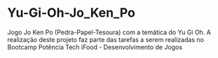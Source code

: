 # Yu-Gi-Oh-Jo_Ken_Po
Jogo Jo Ken Po (Pedra-Papel-Tesoura) com a temática do Yu Gi Oh. A realização deste projeto faz parte das tarefas a serem realizadas no Bootcamp Potência Tech iFood - Desenvolvimento de Jogos
